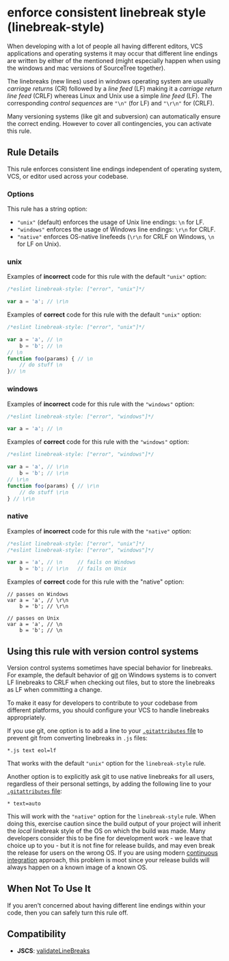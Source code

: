 # enforce consistent linebreak style (linebreak-style)

When developing with a lot of people all having different editors, VCS applications and operating systems it may occur that
different line endings are written by either of the mentioned (might especially happen when using the windows and mac versions of SourceTree together).

The linebreaks (new lines) used in windows operating system are usually _carriage returns_ (CR) followed by a _line feed_ (LF) making it a _carriage return line feed_ (CRLF)
whereas Linux and Unix use a simple _line feed_ (LF). The corresponding _control sequences_ are `"\n"` (for LF) and `"\r\n"` for (CRLF).

Many versioning systems (like git and subversion) can automatically ensure the correct ending. However to cover all contingencies, you can activate this rule.

## Rule Details

This rule enforces consistent line endings independent of operating system, VCS, or editor used across your codebase.

### Options

This rule has a string option:

* `"unix"` (default) enforces the usage of Unix line endings: `\n` for LF.
* `"windows"` enforces the usage of Windows line endings: `\r\n` for CRLF.
* `"native"` enforces OS-native linefeeds (`\r\n` for CRLF on Windows, `\n` for LF on Unix).


### unix

Examples of **incorrect** code for this rule with the default `"unix"` option:

```js
/*eslint linebreak-style: ["error", "unix"]*/

var a = 'a'; // \r\n

```

Examples of **correct** code for this rule with the default `"unix"` option:

```js
/*eslint linebreak-style: ["error", "unix"]*/

var a = 'a', // \n
    b = 'b'; // \n
// \n
function foo(params) { // \n
    // do stuff \n
}// \n
```

### windows

Examples of **incorrect** code for this rule with the `"windows"` option:

```js
/*eslint linebreak-style: ["error", "windows"]*/

var a = 'a'; // \n
```

Examples of **correct** code for this rule with the `"windows"` option:

```js
/*eslint linebreak-style: ["error", "windows"]*/

var a = 'a', // \r\n
    b = 'b'; // \r\n
// \r\n
function foo(params) { // \r\n
    // do stuff \r\n
} // \r\n
```

### native

Examples of **incorrect** code for this rule with the `"native"` option:

```js
/*eslint linebreak-style: ["error", "unix"]*/
/*eslint linebreak-style: ["error", "windows"]*/

var a = 'a', // \n     // fails on Windows
    b = 'b'; // \r\n   // fails on Unix
```

Examples of **correct** code for this rule with the "native" option:

```
// passes on Windows
var a = 'a', // \r\n
    b = 'b'; // \r\n
```

```
// passes on Unix
var a = 'a', // \n
    b = 'b'; // \n
```

## Using this rule with version control systems

Version control systems sometimes have special behavior for linebreaks. For example, the default behavior of [git](https://git-scm.com/) on Windows systems is to convert LF linebreaks to CRLF when checking out files, but to store the linebreaks as LF when committing a change.

To make it easy for developers to contribute to your codebase from different platforms, you should configure your VCS to handle linebreaks appropriately.

If you use git, one option is to add a line to your [`.gitattributes` file](https://git-scm.com/docs/gitattributes) to prevent git from converting linebreaks in `.js` files:

```
*.js text eol=lf
```

That works with the default `"unix"` option for the `linebreak-style` rule.

Another option is to explicitly ask git to use native linebreaks for all users, regardless of their personal settings, by adding the following line to your [`.gitattributes` file](https://git-scm.com/docs/gitattributes):

```
* text=auto
```

This will work with the `"native"` option for the `linebreak-style` rule. When doing this, exercise caution since the build output of your project will inherit the *local* linebreak style of the OS on which the build was made. Many developers consider this to be fine for development work - we leave that choice up to you - but it is not fine for release builds, and may even break the release for users on the wrong OS. If you are using modern [continuous integration](https://github.com/marketplace/category/continuous-integration) approach, this problem is moot since your release builds will always happen on a known image of a known OS.

## When Not To Use It

If you aren't concerned about having different line endings within your code, then you can safely turn this rule off.

## Compatibility

* **JSCS**: [validateLineBreaks](https://jscs-dev.github.io/rule/validateLineBreaks)
